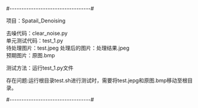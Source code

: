 #----------------------------------#

项目：Spatail_Denoising

去噪代码：clear_noise.py     
单元测试代码：test_1.py    
待处理图片：test.jpeg 
处理后的图片：处理结果.jpeg    
预期图片：原图.bmp

测试方法：运行test_1.py文件  

存在问题:运行根目录test.sh进行测试时，需要将test.jepg和原图.bmp移动至根目录。     



#----------------------------------#